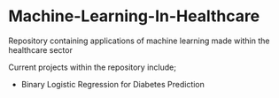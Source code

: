 # Machine-Learning-In-Healthcare
 Repository containing applications of machine learning made within the healthcare sector 
 
 Current projects within the repository include;
 - Binary Logistic Regression for Diabetes Prediction 

